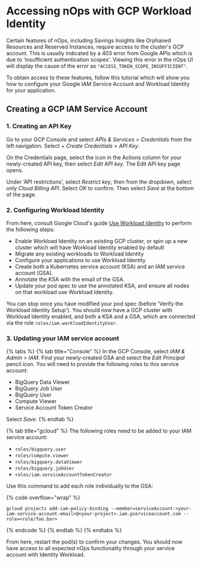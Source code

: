 # Accessing nOps with GCP Workload Identity

Certain features of nOps, including Savings Insights like Orphaned Resources and Reserved Instances, require access to the cluster's GCP account. This is usually indicated by a 403 error from Google APIs which is due to 'insufficient authentication scopes'. Viewing this error in the nOps UI will display the cause of the error as `"ACCESS_TOKEN_SCOPE_INSUFFICIENT"`.

To obtain access to these features, follow this tutorial which will show you how to configure your Google IAM Service Account and Workload Identity for your application.

## Creating a GCP IAM Service Account

### 1. Creating an API Key

Go to your GCP Console and select _APIs & Services_ > _Credentials_ from the left navigation. Select _+ Create Credentials_ > _API Key_.

On the Credentials page, select the icon in the Actions column for your newly-created API key, then select _Edit API key_. The Edit API key page opens.

Under ‘API restrictions’, select _Restrict key_, then from the dropdown, select only _Cloud Billing API_. Select _OK_ to confirm. Then select _Save_ at the bottom of the page.

### 2. Configuring Workload Identity

From here, consult Google Cloud's guide [Use Workload Identity](https://cloud.google.com/kubernetes-engine/docs/how-to/workload-identity) to perform the following steps:

* Enable Workload Identity on an existing GCP cluster, or spin up a new cluster which will have Workload Identity enabled by default
* Migrate any existing workloads to Workload Identity
* Configure your applications to use Workload Identity
* Create both a Kubernetes service account (KSA) and an IAM service account (GSA).
* Annotate the KSA with the email of the GSA.
* Update your pod spec to use the annotated KSA, and ensure all nodes on that workload use Workload Identity.

You can stop once you have modified your pod spec (before 'Verify the Workload Identity Setup'). You should now have a GCP cluster with Workload Identity enabled, and both a KSA and a GSA, which are connected via the role `roles/iam.workloadIdentityUser`.

### 3. Updating your IAM service account

{% tabs %}
{% tab title="Console" %}
In the GCP Console, select _IAM & Admin_ > _IAM_. Find your newly-created GSA and select the _Edit Principal_ pencil icon. You will need to provide the following roles to this service account:

* BigQuery Data Viewer
* BigQuery Job User
* BigQuery User
* Compute Viewer
* Service Account Token Creator

Select _Save_.
{% endtab %}

{% tab title="gcloud" %}
The following roles need to be added to your IAM service account:

* `roles/bigquery.user`
* `roles/compute.viewer`
* `roles/bigquery.dataViewer`
* `roles/bigquery.jobUser`
* `roles/iam.serviceAccountTokenCreator`

Use this command to add each role individually to the GSA:

{% code overflow="wrap" %}
```
gcloud projects add-iam-policy-binding --member=serviceAccount:<your-iam-service-account-email>@<your-project>.iam.gserviceaccount.com --role=<role/foo.bar>
```
{% endcode %}
{% endtab %}
{% endtabs %}

From here, restart the pod(s) to confirm your changes. You should now have access to all expected nOps functionality through your service account with Identity Workload.
